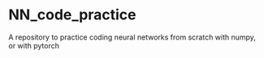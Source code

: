 # NN_code_practice
A repository to practice coding neural networks from scratch with numpy, or with pytorch
